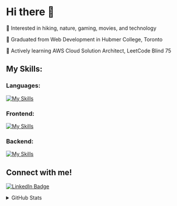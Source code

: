 # Hi there 👋

💭 Interested in hiking, nature, gaming, movies, and technology 

📖 Graduated from Web Development in Hubmer College, Toronto 

🌱 Actively learning AWS Cloud Solution Architect, LeetCode Blind 75

## My Skills:
### Languages:
[![My Skills](https://skillicons.dev/icons?i=js,ts,cs,php,html,css,sass&theme=dark&perline=7)](https://skillicons.dev)
### Frontend:
[![My Skills](https://skillicons.dev/icons?i=react,redux,tailwind,materialui,webpack,bootstrap,jquery,styledcomponents,github,vercel,figma,wordpress&theme=dark&perline=7)](https://skillicons.dev)
### Backend:
[![My Skills](https://skillicons.dev/icons?i=nodejs,express,mongodb,dotnet,laravel,mysql,firebase,postman,aws,azure,docker&theme=dark&perline=7)](https://skillicons.dev)

## Connect with me!

[![LinkedIn Badge](https://img.shields.io/badge/LINKEDIN-0183BF?style=flat-square&labelColor=0183BF&logo=linkedin&logoColor=white&link=https://www.linkedin.com/in/adam-thomas-6b563012)](https://www.linkedin.com/in/william-p-56733b211/)

<details>
  <summary>GitHub Stats</summary>
  
[![William's GitHub stats](https://github-readme-stats.vercel.app/api/top-langs?username=williamphk&theme=vue&show_icons=true)](https://github.com/williamphk)
</details>
<!--
**williamphk/williamphk** is a ✨ _special_ ✨ repository because its `README.md` (this file) appears on your GitHub profile.

Here are some ideas to get you started:

- 🔭 I’m currently working on ...
- 🌱 I’m currently learning ...
- 👯 I’m looking to collaborate on ...
- 🤔 I’m looking for help with ...
- 💬 Ask me about ...
- 📫 How to reach me: ...
- 😄 Pronouns: ...
- ⚡ Fun fact: ...
-->
